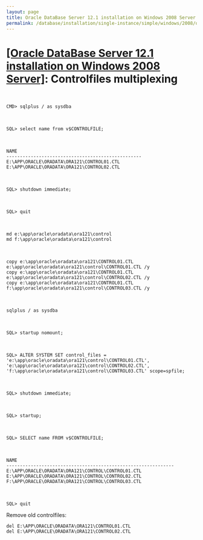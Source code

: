 ```yaml
---
layout: page
title: Oracle DataBase Server 12.1 installation on Windows 2008 Server - Controlfiles multiplexing
permalink: /database/installation/single-instance/simple/windows/2008/oracle/12.1/oracle-multiplex-controlfiles/
---
```


# <a href="/database/installation/single-instance/simple/windows/2008/oracle/12.1/">[Oracle DataBase Server 12.1 installation on Windows 2008 Server]</a>: Controlfiles multiplexing

<br/>

    CMD> sqlplus / as sysdba

<br/>

    SQL> select name from v$CONTROLFILE;


<br/>

    NAME
    --------------------------------------------------
    E:\APP\ORACLE\ORADATA\ORA121\CONTROL01.CTL
    E:\APP\ORACLE\ORADATA\ORA121\CONTROL02.CTL



<br/>

    SQL> shutdown immediate;

<br/>

    SQL> quit

<br/>

    md e:\app\oracle\oradata\ora121\control
    md f:\app\oracle\oradata\ora121\control



<br/>


    copy e:\app\oracle\oradata\ora121\CONTROL01.CTL e:\app\oracle\oradata\ora121\control\CONTROL01.CTL /y
    copy e:\app\oracle\oradata\ora121\CONTROL01.CTL e:\app\oracle\oradata\ora121\control\CONTROL02.CTL /y
    copy e:\app\oracle\oradata\ora121\CONTROL01.CTL f:\app\oracle\oradata\ora121\control\CONTROL03.CTL /y

<br/>

    sqlplus / as sysdba

<br/>

    SQL> startup nomount;

<br/>

    SQL> ALTER SYSTEM SET control_files = 'e:\app\oracle\oradata\ora121\control\CONTROL01.CTL', 'e:\app\oracle\oradata\ora121\control\CONTROL02.CTL', 'f:\app\oracle\oradata\ora121\control\CONTROL03.CTL' scope=spfile;



<br/>

    SQL> shutdown immediate;

<br/>

    SQL> startup;


<br/>

    SQL> SELECT name FROM v$CONTROLFILE;

<br/>

    NAME
    --------------------------------------------------------------
    E:\APP\ORACLE\ORADATA\ORA121\CONTROL\CONTROL01.CTL
    E:\APP\ORACLE\ORADATA\ORA121\CONTROL\CONTROL02.CTL
    F:\APP\ORACLE\ORADATA\ORA121\CONTROL\CONTROL03.CTL

<br/>

    SQL> quit

Remove old controlfiles:

    del E:\APP\ORACLE\ORADATA\ORA121\CONTROL01.CTL
    del E:\APP\ORACLE\ORADATA\ORA121\CONTROL02.CTL
